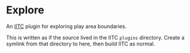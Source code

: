 # Explore

An [IITC](https://iitc.app/) plugin for exploring play area boundaries.

This is written as if the source lived in the IITC `plugins` directory.  Create a symlink from that directory to here, then build IITC as normal.
